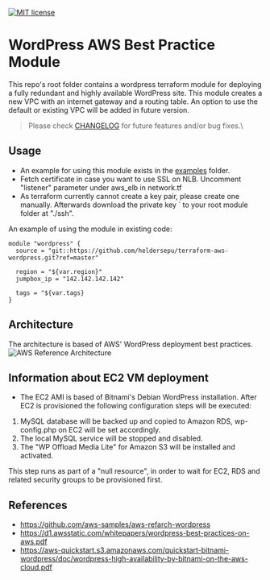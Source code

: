 [![MIT license](https://img.shields.io/badge/license-MIT-brightgreen.svg)](http://opensource.org/licenses/MIT)


# WordPress AWS Best Practice Module
This repo's root folder contains a wordpress terraform module for deploying a fully redundant and highly available WordPress site.
This module creates a new VPC with an internet gateway and a routing table.
An option to use the default or existing VPC will be added in future version.

> Please check [CHANGELOG](CHANGELOG.md) for future features and/or bug fixes.\

## Usage
* An example for using this module exists in the [examples](examples/) folder.
* Fetch certificate in case you want to use SSL on NLB. Uncomment "listener" parameter under aws_elb in network.tf
* As terraform currently cannot create a key pair, please create one manually. Afterwards download the private key `
  to your root module folder at "./ssh".

An example of using the module in existing code:
```hcl
module "wordpress" {
  source = "git::https://github.com/heldersepu/terraform-aws-wordpress.git?ref=master"

  region = "${var.region}"
  jumpbox_ip = "142.142.142.142"

  tags = "${var.tags}
}
```

## Architecture
The architecture is based of AWS' WordPress deployment best practices.
![AWS Reference Architecture](https://github.com/heldersepu/terraform-aws-wordpress/blob/master/images/aws-refarch-wordpress.jpeg?raw=true)


## Information about EC2 VM deployment
* The EC2 AMI is based of Bitnami's Debian WordPress installation.
After EC2 is provisioned the following configuration steps will be executed:
1. MySQL database will be backed up and copied to Amazon RDS, wp-config.php on EC2 will be set accordingly.
2. The local MySQL service will be stopped and disabled.
3. The "WP Offload Media Lite" for Amazon S3 will be installed and activated.

This step runs as part of a "null resource", in order to wait for EC2, RDS and related security groups to be provisioned first.


## References
* https://github.com/aws-samples/aws-refarch-wordpress
* https://d1.awsstatic.com/whitepapers/wordpress-best-practices-on-aws.pdf
* https://aws-quickstart.s3.amazonaws.com/quickstart-bitnami-wordpress/doc/wordpress-high-availability-by-bitnami-on-the-aws-cloud.pdf

